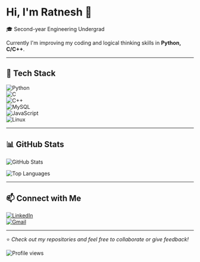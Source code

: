 # Hi, I'm Ratnesh 👋  

🎓 Second-year Engineering Undergrad

Currently I'm improving my coding and logical thinking skills in **Python, C/C++**. 

---

## 🔧 Tech Stack  

![Python](https://img.shields.io/badge/Python-3776AB?style=for-the-badge&logo=python&logoColor=white)  
![C](https://img.shields.io/badge/C-00599C?style=for-the-badge&logo=c&logoColor=white)  
![C++](https://img.shields.io/badge/C++-00599C?style=for-the-badge&logo=cplusplus&logoColor=white)  
![MySQL](https://img.shields.io/badge/MySQL-4479A1?style=for-the-badge&logo=mysql&logoColor=white)  
![JavaScript](https://img.shields.io/badge/JavaScript-F7DF1E?style=for-the-badge&logo=javascript&logoColor=black)   
![Linux](https://img.shields.io/badge/Linux-FCC624?style=for-the-badge&logo=linux&logoColor=black)

---

## 📊 GitHub Stats  

![GitHub Stats](https://github-readme-stats.vercel.app/api?username=ratnesh-12&show_icons=true&theme=tokyonight&count_private=true&include_all_commits=true)

![Top Languages](https://github-readme-stats.vercel.app/api/top-langs/?username=ratnesh-12&layout=compact&theme=tokyonight)


---

## 📫 Connect with Me  

[![LinkedIn](https://img.shields.io/badge/LinkedIn-0A66C2?style=for-the-badge&logo=linkedin&logoColor=white)](https://www.linkedin.com/in/ratnesh-k-2288ba2ba/)  
[![Gmail](https://img.shields.io/badge/Email-D14836?style=for-the-badge&logo=gmail&logoColor=white)](https://mail.google.com/mail/u/0/#inbox)  

---

⭐ *Check out my repositories and feel free to collaborate or give feedback!*  

<p align="left">  
  <img src="https://komarev.com/ghpvc/?username=ratnesh-12&label=Profile%20Views&color=blue&style=flat-square" alt="Profile views" />  
</p>
